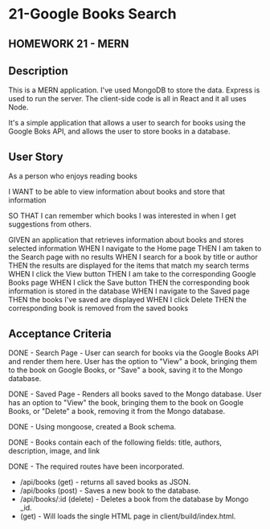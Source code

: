 # 21-Google Books Search

## HOMEWORK 21 - MERN

## Description

This is a MERN application. I've used MongoDB to store the data. Express is used to run the server. The client-side code is all in React and it all uses Node.

It's a simple application that allows a user to search for books using the Google Boks API, and allows the user to store books in a database.

## User Story

As a person who enjoys reading books

I WANT to be able to view information about books and store that information

SO THAT I can remember which books I was interested in when I get suggestions from others.

GIVEN an application that retrieves information about books and stores selected information
WHEN I navigate to the Home page
THEN I am taken to the Search page with no results
WHEN I search for a book by title or author
THEN the results are displayed for the items that match my search terms
WHEN I click the View button
THEN I am take to the corresponding Google Books page 
WHEN I click the Save button
THEN the corresponding book information is stored in the database
WHEN I navigate to the Saved page
THEN the books I've saved are displayed
WHEN I click Delete
THEN the corresponding book is removed from the saved books

## Acceptance Criteria


DONE - Search Page - User can search for books via the Google Books API and render them here. User has the option to "View" a book, bringing them to the book on Google Books, or "Save" a book, saving it to the Mongo database.

DONE - Saved Page - Renders all books saved to the Mongo database. User has an option to "View" the book, bringing them to the book on Google Books, or "Delete" a book, removing it from the Mongo database.

DONE - Using mongoose, created a Book schema.

DONE - Books contain each of the following fields: title, authors, description, image, and link


DONE - The required routes have been incorporated. 
* /api/books (get) - returns all saved books as JSON. 
* /api/books (post) - Saves a new book to the database. 
* /api/books/:id (delete) - Deletes a book from the database by Mongo _id.
* (get) - Will loads the single HTML page in client/build/index.html. 
